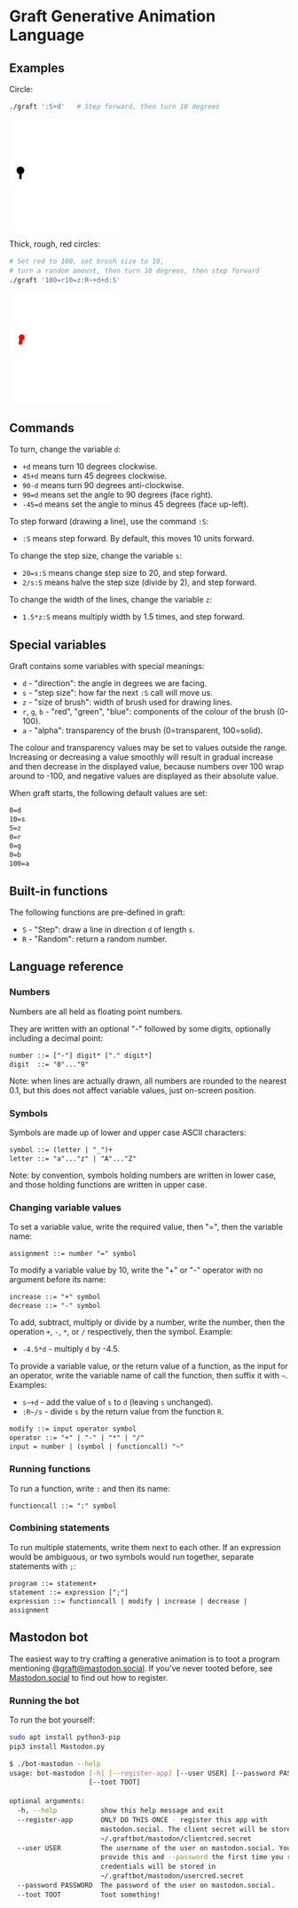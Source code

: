 # Graft Generative Animation Language

## Examples

Circle:

```bash
./graft ':S+d'   # Step forward, then turn 10 degrees
```

![](images/circle.gif)

Thick, rough, red circles:

```bash
# Set red to 100, set brush size to 10,
# turn a random amount, then turn 10 degrees, then step forward
./graft '100=r10=z:R~+d+d:S'
```

![](images/rough-circle.gif)

## Commands

To turn, change the variable `d`:

* `+d` means turn 10 degrees clockwise.
* `45+d` means turn 45 degrees clockwise.
* `90-d` means turn 90 degrees anti-clockwise.
* `90=d` means set the angle to 90 degrees (face right).
* `-45=d` means set the angle to minus 45 degrees (face up-left).

To step forward (drawing a line), use the command `:S`:

* `:S` means step forward.  By default, this moves 10 units forward.

To change the step size, change the variable `s`:

* `20=s:S` means change step size to 20, and step forward.
* `2/s:S` means halve the step size (divide by 2), and step forward.

To change the width of the lines, change the variable `z`:

* `1.5*z:S` means multiply width by 1.5 times, and step forward.

## Special variables

Graft contains some variables with special meanings:

* `d` - "direction": the angle in degrees we are facing.
* `s` - "step size": how far the next `:S` call will move us.
* `z` - "size of brush": width of brush used for drawing lines.
* `r`, `g`, `b` - "red", "green", "blue": components of the colour of the
   brush (0-100).
* `a` - "alpha": transparency of the brush (0=transparent, 100=solid).

The colour and transparency values may be set to values outside the range.
Increasing or decreasing a value smoothly will result in gradual increase and
then decrease in the displayed value, because numbers over 100 wrap around to
-100, and negative values are displayed as their absolute value.

When graft starts, the following default values are set:

```graft
0=d
10=s
5=z
0=r
0=g
0=b
100=a
```

## Built-in functions

The following functions are pre-defined in graft:

* `S` - "Step": draw a line in direction `d` of length `s`.
* `R` - "Random": return a random number.

## Language reference

### Numbers

Numbers are all held as floating point numbers.

They are written with an optional "-" followed by some digits, optionally
including a decimal point:

```
number ::= ["-"] digit* ["." digit*]
digit  ::= "0"..."9"
```

Note: when lines are actually drawn, all numbers are rounded to the nearest
0.1, but this does not affect variable values, just on-screen position.

### Symbols

Symbols are made up of lower and upper case ASCII characters:

```
symbol ::= (letter | "_")+
letter ::= "a"..."z" | "A"..."Z"
```

Note: by convention, symbols holding numbers are written in lower case, and
those holding functions are written in upper case.

### Changing variable values

To set a variable value, write the required value, then "=", then the variable
name:

```
assignment ::= number "=" symbol
```

To modify a variable value by 10, write the "+" or "-" operator with no
argument before its name:

```
increase ::= "+" symbol
decrease ::= "-" symbol
```

To add, subtract, multiply or divide by a number, write the number, then
the operation `+`, `-`, `*`, or `/` respectively, then the symbol.  Example:

* `-4.5*d` - multiply `d` by -4.5.

To provide a variable value, or the return value of a function, as the
input for an operator, write the variable name of call the function, then
suffix it with `~`.  Examples:

* `s~+d` - add the value of `s` to `d` (leaving `s` unchanged).
* `:R~/s` - divide `s` by the return value from the function `R`.

```
modify ::= input operator symbol
operator ::= "+" | "-" | "*" | "/"
input = number | (symbol | functioncall) "~"
```

### Running functions

To run a function, write `:` and then its name:

```
functioncall ::= ":" symbol
```

### Combining statements

To run multiple statements, write them next to each other.  If an expression
would be ambiguous, or two symbols would run together, separate statements
with `;`:

```
program ::= statement+
statement ::= expression [";"]
expression ::= functioncall | modify | increase | decrease | assignment
```

## Mastodon bot

The easiest way to try crafting a generative animation is to toot a program
mentioning @graft@mastodon.social.  If you've never tooted before, see
[Mastodon.social](https://mastodon.social) to find out how to register.

### Running the bot

To run the bot yourself:

```bash
sudo apt install python3-pip
pip3 install Mastodon.py
```

```bash
$ ./bot-mastodon --help
usage: bot-mastodon [-h] [--register-app] [--user USER] [--password PASSWORD]
                    [--toot TOOT]

optional arguments:
  -h, --help           show this help message and exit
  --register-app       ONLY DO THIS ONCE - register this app with
                       mastodon.social. The client secret will be stored in
                       ~/.graftbot/mastodon/clientcred.secret
  --user USER          The username of the user on mastodon.social. You must
                       provide this and --password the first time you run. The
                       credentials will be stored in
                       ~/.graftbot/mastodon/usercred.secret
  --password PASSWORD  The password of the user on mastodon.social.
  --toot TOOT          Toot something!
```
